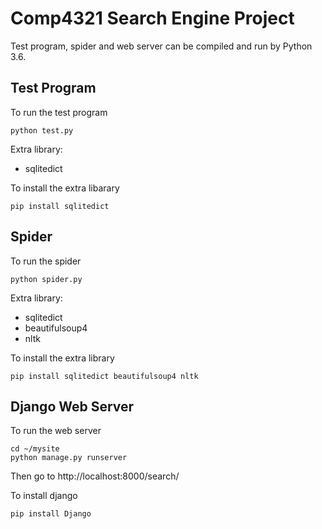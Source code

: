 #  Comp4321 Search Engine Project
Test program, spider and web server can be compiled and run by Python 3.6.

##  Test Program
To run the test program
```
python test.py
```

Extra library:
* sqlitedict

To install the extra libarary
```
pip install sqlitedict
```

##  Spider
To run the spider
```
python spider.py
```
Extra library:
* sqlitedict
* beautifulsoup4
* nltk

To install the extra library
```
pip install sqlitedict beautifulsoup4 nltk
```

##  Django Web Server
To run the web server
```
cd ~/mysite
python manage.py runserver
```
Then go to http://localhost:8000/search/

To install django
```
pip install Django
```